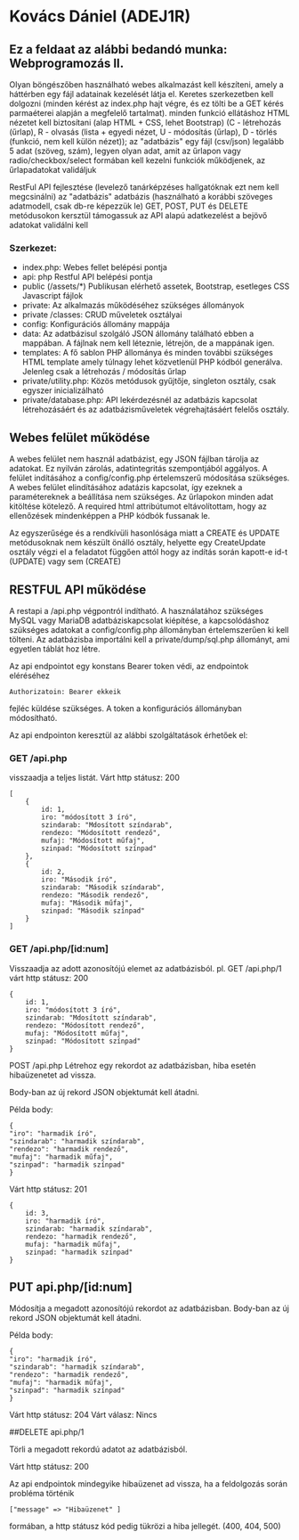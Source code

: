 # Kovács Dániel (ADEJ1R)

## Ez a feldaat az alábbi bedandó munka: Webprogramozás II.

Olyan böngészőben használható webes alkalmazást kell készíteni, amely a háttérben egy fájl adatainak kezelését látja el. Keretes szerkezetben kell dolgozni (minden kérést az index.php hajt végre, és ez tölti be a GET kérés parmaéterei alapján a megfelelő tartalmat).
minden funkció ellátáshoz HTML nézetet kell biztosítani (alap HTML + CSS, lehet Bootstrap) (C - létrehozás (űrlap), R - olvasás (lista + egyedi nézet, U - módosítás (űrlap), D - törlés (funkció, nem kell külön nézet));
az "adatbázis" egy fájl (csv/json) legalább 5 adat (szöveg, szám), legyen olyan adat, amit az űrlapon vagy radio/checkbox/select formában kell kezelni
funkciók működjenek, az űrlapadatokat validáljuk

RestFul API fejlesztése (levelező tanárképzéses hallgatóknak ezt nem kell megcsinálni)
az "adatbázis" adatbázis (használható a korábbi szöveges adatmodell, csak db-re képezzük le)
GET, POST, PUT és DELETE metódusokon kersztül támogassuk az API alapú adatkezelést
a bejövő adatokat validálni kell

### Szerkezet: 

- index.php: Webes fellet belépési pontja
- api: php Restful API belépési pontja
- public (/assets/*) Publikusan elérhető assetek, Bootstrap, esetleges CSS Javascript fájlok
- private: Az alkalmazás működéséhez szükséges állományok
- private /classes: CRUD műveletek osztályai
- config: Konfigurációs állomány mappája
- data: Az adatbázisul szolgáló JSON állomány található ebben a mappában. A fájlnak nem kell léteznie, létrejön, de a mappának igen.
- templates: A fő sablon PHP állománya és minden további szükséges HTML template amely túlnagy lehet közvetlenül PHP kódból generálva. Jelenleg csak a létrehozás / módosítás űrlap
- private/utility.php: Közös metódusok gyűjtője, singleton osztály, csak egyszer inicializálható
- private/database.php: API lekérdezésnél az adatbázis kapcsolat létrehozásáért és az adatbázisműveletek végrehajtásáért felelős osztály.

## Webes felület működése

A webes felület nem használ adatbázist, egy JSON fájlban tárolja az adatokat. Ez nyilván zárolás, adatintegritás szempontjából aggályos.
A felület indításához a config/config.php értelemszerű módosítása szükséges. A webes felület elindításához adatázis kapcsolat, így ezeknek a paramétereknek a beállítása nem szükséges.
Az űrlapokon minden adat kitöltése kötelező. A required html attribútumot eltávolítottam, hogy az ellenőzések mindenképpen a PHP kódbók fussanak le.

Az egyszerűsége és a rendkívüli hasonlósága miatt a CREATE és UPDATE metódusoknak nem készült önálló osztály, helyette egy CreateUpdate osztály végzi el a feladatot függően attól hogy az indítás során kapott-e id-t (UPDATE) vagy sem (CREATE)

## RESTFUL API működése

A restapi a /api.php végpontról indítható.
A használatához szükséges MySQL vagy MariaDB adatbáziskapcsolat kiépítése, a kapcsolódáshoz szükséges adatokat a config/config.php állományban értelemszerűen ki kell tölteni.
Az adatbázisba importálni kell a private/dump/sql.php állományt, ami egyetlen táblát hoz létre.


Az api endpointot egy konstans Bearer token védi, az endpointok eléréséhez
````
Authorizatoin: Bearer ekkeik
````

fejléc küldése szükséges. A token a konfigurációs állományban módosítható.

Az api endpointon keresztül az alábbi szolgáltatások érhetőek el:

### GET /api.php
visszaadja a teljes listát.
Várt http státusz: 200
````
[
    {
        id: 1,
        iro: "módosított 3 író",
        szindarab: "Mdosított színdarab",
        rendezo: "Módosított rendező",
        mufaj: "Módosított műfaj",
        szinpad: "Módosított színpad"
    },
    {
        id: 2,
        iro: "Második író",
        szindarab: "Második színdarab",
        rendezo: "Második rendező",
        mufaj: "Második műfaj",
        szinpad: "Második színpad"
    }
]
````

### GET /api.php/[id:num]
Visszaadja az adott azonosítójú elemet az adatbázisból.
pl. GET /api.php/1
várt http státusz: 200
````
{
    id: 1,
    iro: "módosított 3 író",
    szindarab: "Mdosított színdarab",
    rendezo: "Módosított rendező",
    mufaj: "Módosított műfaj",
    szinpad: "Módosított színpad"
}
````

POST /api.php
Létrehoz egy rekordot az adatbázisban, hiba esetén hibaüzenetet ad vissza.

Body-ban az új rekord JSON objektumát kell átadni.

Példa body:
````
{
"iro": "harmadik író",
"szindarab": "harmadik színdarab",
"rendezo": "harmadik rendező",
"mufaj": "harmadik műfaj",
"szinpad": "harmadik színpad"
}
````

Várt http státusz: 201
````
{
    id: 3,
    iro: "harmadik író",
    szindarab: "harmadik színdarab",
    rendezo: "harmadik rendező",
    mufaj: "harmadik műfaj",
    szinpad: "harmadik színpad"
}
````

## PUT api.php/[id:num]
Módosítja a megadott azonosítójú rekordot az adatbázisban.
Body-ban az új rekord JSON objektumát kell átadni.

Példa body:
````
{
"iro": "harmadik író",
"szindarab": "harmadik színdarab",
"rendezo": "harmadik rendező",
"mufaj": "harmadik műfaj",
"szinpad": "harmadik színpad"
}
````

Várt http státusz: 204
Várt válasz: Nincs

##DELETE api.php/1

Törli a megadott rekordú adatot az adatbázisból.

Várt http státusz: 200

Az api endpointok mindegyike hibaüzenet ad vissza, ha a feldolgozás során probléma történik
````
["message" => "Hibaüzenet" ]
````

formában, a http státusz kód pedig tükrözi a hiba jellegét. (400, 404, 500)
